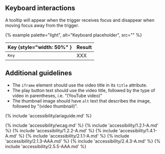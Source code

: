 ## Keyboard interactions
A tooltip will appear when the trigger receives focus and disappear when moving focus away from the trigger.

{% example palette="light",
          alt="Keyboard placeholder",
          src="" %}

| Key {style="width: 50%" } | Result                                                       |
| ------------------------- | ------------------------------------------------------------ |
| <kbd>Key</kbd>            | XXX                                                          |

## Additional guidelines
 - The `iframe` element should use the video title in its `title` attribute.
 - The play button text should use the video title, followed by the type of video in parentheses, i.e. "(YouTube video)"
 - The thumbnail image should have `alt` text that describes the image, followed by "(video thumbnail)".

{% include 'accessibility/ariaguide.md' %}

{% include 'accessibility/wcag.md' %}
{% include 'accessibility/1.2.1-A.md' %}
{% include 'accessibility/1.2.2-A.md' %}
{% include 'accessibility/1.4.1-A.md' %}
{% include 'accessibility/2.1.1-A.md' %}
{% include 'accessibility/2.1.3-AAA.md' %}
{% include 'accessibility/2.4.3-A.md' %}
{% include 'accessibility/2.5.5-AAA.md' %}